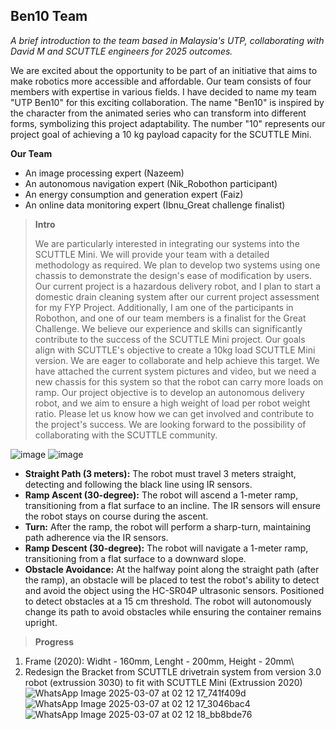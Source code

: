 ## Ben10 Team
_A brief introduction to the team based in Malaysia's UTP, collaborating with David M and SCUTTLE engineers for 2025 outcomes._

We are excited about the opportunity to be part of an initiative that aims to make robotics more accessible and affordable. Our team consists of four members with expertise in various fields. I have decided to name my team "UTP Ben10" for this exciting collaboration. The name "Ben10" is inspired by the character from the animated series who can transform into different forms, symbolizing this project adaptability. The number "10" represents our project goal of achieving a 10 kg payload capacity for the SCUTTLE Mini.

**Our Team**
* An image processing expert (Nazeem)
* An autonomous navigation expert (Nik_Robothon participant)
* An energy consumption and generation expert (Faiz)
* An online data monitoring expert (Ibnu_Great challenge finalist)

> **Intro**
> 
> We are particularly interested in integrating our systems into the SCUTTLE Mini. We will provide your team with a detailed methodology as required. We plan to develop two systems using one chassis to demonstrate the design's ease of modification by users. Our current project is a hazardous delivery robot, and I plan to start a domestic drain cleaning system after our current project assessment for my FYP Project.
Additionally, I am one of the participants in Robothon, and one of our team members is a finalist for the Great Challenge. We believe our experience and skills can significantly contribute to the success of the SCUTTLE Mini project.
Our goals align with SCUTTLE's objective to create a 10kg load SCUTTLE Mini version. We are eager to collaborate and help achieve this target. We have attached the current system pictures and video, but we need a new chassis for this system so that the robot can carry more loads on ramp. Our project objective is to develop an autonomous delivery robot, and we aim to ensure a high weight of load per robot weight ratio.
Please let us know how we can get involved and contribute to the project's success. We are looking forward to the possibility of collaborating with the SCUTTLE community.
>
> 

![image](https://github.com/user-attachments/assets/e183ad0a-6fa4-44ac-ab6a-77fcfa4f32dc)
![image](https://github.com/user-attachments/assets/ba596044-bf2f-4df3-a9e7-f7cbcedc5b7c)


* **Straight Path (3 meters):** The robot must travel 3 meters straight, detecting and following the black line using IR sensors.
* **Ramp Ascent (30-degree):** The robot will ascend a 1-meter ramp, transitioning from a flat surface to an incline. The IR sensors will ensure the robot stays on course during the ascent.
* **Turn:** After the ramp, the robot will perform a sharp-turn, maintaining path adherence via the IR sensors.
* **Ramp Descent (30-degree):** The robot will navigate a 1-meter ramp, transitioning from a flat surface to a downward slope.
* **Obstacle Avoidance:** At the halfway point along the straight path (after the ramp), an obstacle will be placed to test the robot's ability to detect and avoid the object using the HC-SR04P ultrasonic sensors. Positioned to detect obstacles at a 15 cm threshold. The robot will autonomously change its path to avoid obstacles while ensuring the container remains upright.

> **Progress**

1. Frame (2020): Widht - 160mm, Lenght - 200mm, Height - 20mm\
2. Redesign the Bracket from SCUTTLE drivetrain system from version 3.0 robot (extrussion 3030) to fit with SCUTTLE Mini (Extrussion 2020)\
![WhatsApp Image 2025-03-07 at 02 12 17_741f409d](https://github.com/user-attachments/assets/12f1cdc7-7353-4467-a8b5-14ebdfaf27b5)
![WhatsApp Image 2025-03-07 at 02 12 17_3046bac4](https://github.com/user-attachments/assets/07e0d67a-9078-429f-88a6-bf0de6aa4962)
![WhatsApp Image 2025-03-07 at 02 12 18_bb8bde76](https://github.com/user-attachments/assets/8b97f24b-ea0d-44a5-ada5-d5642869b701)


